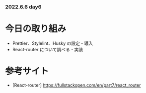 ### 2022.6.6 day6

# 今日の取り組み

- Prettier、Stylelint、Husky の設定・導入
- React-router について調べる・実装

# 参考サイト

- [React-router]
  https://fullstackopen.com/en/part7/react_router
